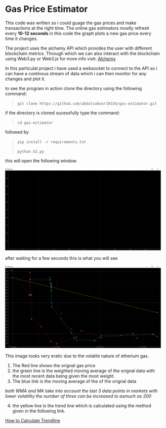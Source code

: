 # Gas Price Estimator

This code was written so i could guage the gas prices and make transactions at the right time. The online gas estimators mostly refresh every **10-12 seconds** in this code the graph plots a new gas price every time it changes.

The project uses the alchemy API which provides the user with different blockchain metrics. Through which we can also interact with the blockchain using Web3.py or Web3.js
for more info visit: [Alchemy](https://www.alchemy.com/)

In this particulat project i have used a websocket to connect to the API so i can have a continous stream of data which i can then monitor for any changes and plot it. 

to see the program in action clone the directory using the following command:

>`git clone https://github.com/abdulsaboor19334/gas-estimator.git`

if the directory is cloned sucessfully type the command:

>`cd gas-estimator`

followed by 

> `pip install -r requirements.txt`
> 
> `python UI.py`

this will open the following window.

![Window](./misc/Picture1.png)

after waiting for a few seconds this is what you will see 

![Window](./misc/Picture2.png)

This image looks very eratic due to the volatile nature of etherium gas.
1) The Red line shows the orignal gas price 
2) the green line is the weighted moving average of the orignal data with the most recent data being given the most weight. 
3) The blue link is the moving average of the of the orignal data 

*both WMA and MA take into account the last 3 data points in markets with lower volatility the number of three can be increased to asmuch as 200*

4) the yellow line is the trend line which is calculated using the method given in the following link.

[How to Calculate Trendline](https://classroom.synonym.com/calculate-trendline-2709.html)
